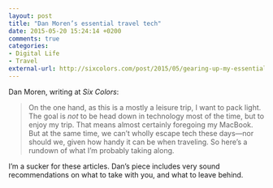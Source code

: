 ```yaml
---
layout: post
title: "Dan Moren’s essential travel tech"
date: 2015-05-20 15:24:14 +0200
comments: true
categories: 
- Digital Life
- Travel
external-url: http://sixcolors.com/post/2015/05/gearing-up-my-essential-travel-tech/
---
```


Dan Moren, writing at _Six Colors_:

> On the one hand, as this is a mostly a leisure trip, I want to pack light. The goal is _not_ to be head down in technology most of the time, but to enjoy my trip. That means almost certainly foregoing my MacBook. But at the same time, we can’t wholly escape tech these days—nor should we, given how handy it can be when traveling. So here’s a rundown of what I’m probably taking along.

I’m a sucker for these articles. Dan’s piece includes very sound recommendations on what to take with you, and what to leave behind.